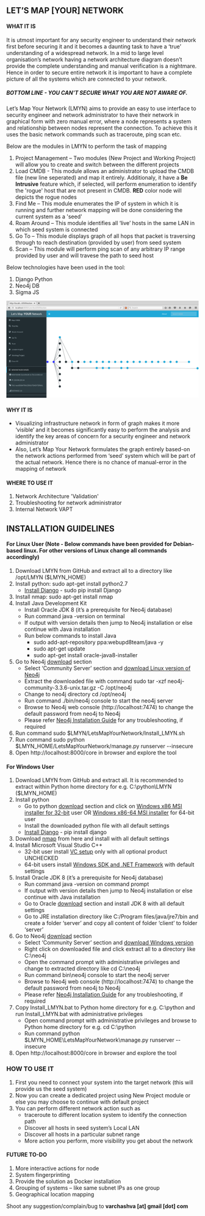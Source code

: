 ## LET’S MAP [YOUR] NETWORK ##

#### WHAT IT IS #### 

It is utmost important for any security engineer to understand their network first before securing it and it becomes a daunting task to have a ‘true’ understanding of a widespread network. In a mid to large level organisation’s network having a network architecture diagram doesn’t provide the complete understanding and manual verification is a nightmare. Hence in order to secure entire network it is important to have a complete picture of all the systems which are connected to your network.

##### BOTTOM LINE - YOU CAN'T SECURE WHAT YOU ARE NOT AWARE OF. #####

Let’s Map Your Network (LMYN) aims to provide an easy to use interface to security engineer and network administrator to have their network in graphical form with zero manual error, where a node represents a system and relationship between nodes represent the connection. To achieve this it uses the basic network commands such as traceroute, ping scan etc.

Below are the modules in LMYN to perform the task of mapping

1. Project Management – Two modules (New Project and Working Project) will allow you to create and switch between the different projects
2. Load CMDB - This module allows an administrator to upload the CMDB file (new line seperated) and map it entirely. Additionaly, it have a **Be Intrusive** feature which, if selected, will perform enumeration to identify the 'rogue' host that are not present in CMDB. **RED** color node will depicts the rogue nodes
3. Find Me – This module enumerates the IP of system in which it is running and further network mapping will be done considering the current system as a 'seed'
4. Roam Around – This module identifies all ‘live’ hosts in the same LAN in which seed system is connected
5. Go To – This module displays graph of all hops that packet is traversing through to reach destination (provided by user) from seed system
6. Scan – This module will perform ping scan of any arbitrary IP range provided by user and will travese the path to seed host

Below technologies have been used in the tool:
1. Django Python
2. Neo4j DB
3. Sigma JS

![LMYN IN ACTION](lmyn.png)

#### WHY IT IS #### 
 - Visualizing infrastructure network in form of graph makes it more ‘visible’ and it becomes significantly easy to perform the analysis and identify the key areas of concern for a security engineer and network administrator
 - Also, Let’s Map Your Network formulates the graph entirely based-on the network actions performed from ‘seed’ system which will be part of the actual network. Hence there is no chance of manual-error in the mapping of network
 
#### WHERE TO USE IT #### 
1. Network Architecture 'Validation'
2. Troubleshooting for network administrator
3. Internal Network VAPT     

## INSTALLATION GUIDELINES ##

#### For Linux User (Note - Below commands have been provided for Debian-based linux. For other versions of Linux change all commands accordingly) #### 

1. Download LMYN from GitHub and extract all to a directory like /opt/LMYN ($LMYN_HOME)
2. Install python: sudo apt-get install python2.7
   - [Install Django](https://docs.djangoproject.com/en/2.1/topics/install/) - sudo pip install Django
3. Install nmap: sudo apt-get install nmap 
4. Install Java Development Kit
   - Install Oracle JDK 8 (it’s a prerequisite for Neo4j database)
   - Run command java -version on terminal
   - If output with version details then jump to Neo4j installation or else continue with Java installation 
   - Run below commands to install Java
     - sudo add-apt-repository ppa:webupd8team/java -y
     - sudo apt-get update 
     - sudo apt-get install oracle-java8-installer
5. Go to Neo4j [download](https://neo4j.com/download-center/#releases) section
   - Select ‘Community Server’ section and [download Linux version of Neo4j](https://go.neo4j.com/download-thanks.html?edition=community&release=3.3.6&flavour=unix&_ga=2.217214878.946316120.1534600164-1297405808.1534400604)
   - Extract the downloaded file with command sudo tar -xzf neo4j-community-3.3.6-unix.tar.gz -C /opt/neo4j
   - Change to neo4j directory cd /opt/neo4j
   - Run command ./bin/neo4j console to start the neo4j server
   - Browse to Neo4j web console (http://localhost:7474) to change the default password from neo4j to Neo4j
   - Please refer [Neo4j Installation Guide](https://neo4j.com/docs/operations-manual/current/installation) for any troubleshooting, if required 
6. Run command sudo $LMYN/LetsMapYourNetwork/Install_LMYN.sh
7. Run command sudo python $LMYN_HOME/LetsMapYourNetwork/manage.py runserver --insecure
8. Open http://localhost:8000/core in browser and explore the tool

#### For Windows User #### 

1. Download LMYN from GitHub and extract all. It is recommended to extract within Python home directory for e.g. C:\python\LMYN ($LMYN_HOME)
2. Install python 
   - Go to python [download](https://www.python.org/downloads/release/python-2715) section and click on [Windows x86 MSI installer for 32-bit](https://www.python.org/ftp/python/2.7.15/python-2.7.15.msi) user OR [Windows x86-64 MSI installer](https://www.python.org/ftp/python/2.7.15/python-2.7.15.amd64.msi) for 64-bit user 
   - Install the downloaded python file with all default settings
   - [Install Django](https://docs.djangoproject.com/en/2.1/howto/windows) - pip install django
3. Download [nmap](https://nmap.org/dist/nmap-7.70-setup.exe) from here and install with all default settings
4. Install Microsoft Visual Studio C++
   - 32-bit user install [VC setup](http://download.microsoft.com/download/A/5/4/A54BADB6-9C3F-478D-8657-93B3FC9FE62D/vcsetup.exe) only with all optional product UNCHECKED
   - 64-bit users install [Windows SDK and .NET Framework](https://www.microsoft.com/en-us/Download/confirmation.aspx?id=8442) with default settings  
5. Install Oracle JDK 8 (it’s a prerequisite for Neo4j database)
   - Run command java -version on command prompt
   - If output with version details then jump to Neo4j installation or else continue with Java installation 
   - Go to Oracle [download](http://www.oracle.com/technetwork/java/javase/downloads/jdk8-downloads-2133151.html) section and install JDK 8 with all default settings
   - Go to JRE installation directory like C:/Program files/java/jre7/bin and create a folder ‘server’ and copy all content of folder ‘client’ to folder ‘server’
6. Go to Neo4j [download](https://neo4j.com/download-center/#releases) section
   - Select ‘Community Server’ section and [download Windows version](https://go.neo4j.com/download-thanks.html?edition=community&release=3.4.6&flavour=winzip&_ga=2.141706682.946316120.1534600164-1297405808.1534400604)
   - Right click on downloaded file and click extract all to a directory like C:\neo4j
   - Open the command prompt with administrative privileges and change to extracted directory like cd C:\neo4j 
   - Run command bin\neo4j console to start the neo4j server
   - Browse to Neo4j web console (http://localhost:7474) to change the default password from neo4j to Neo4j
   - Please refer [Neo4j Installation Guide](https://neo4j.com/docs/operations-manual/current/installation/) for any troubleshooting, if required 
7. Copy Install_LMYN.bat to Python home directory for e.g. C:\python and run Install_LMYN.bat with administrative privileges 
   - Open command prompt with administrative privileges and browse to Python home directory for e.g. cd C:\python
   - Run command python $LMYN_HOME\LetsMapYourNetwork\manage.py runserver --insecure
8. Open http://localhost:8000/core in browser and explore the tool

### HOW TO USE IT ###
1. First you need to connect your system into the target network (this will provide us the seed system)
2. Now you can create a dedicated project using New Project module or else you may choose to continue with default project
3. You can perform different network action such as
   - traceroute to different location system to identify the connection path
   - Discover all hosts in seed system’s Local LAN
   - Discover all hosts in a particular subnet range 
   - More action you perform, more visibility you get about the network 

#### FUTURE TO-DO #### 
1. More interactive actions for node 
2. System fingerprinting
3. Provide the solution as Docker installation
4. Grouping of systems – like same subnet IPs as one group
5. Geographical location mapping

Shoot any suggestion/complain/bug to **varchashva [at] gmail [dot] com**
